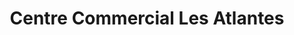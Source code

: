 ---
title: "Centre Commercial Les Atlantes"
url: /saint-pierre-des-corps/centre-commercial-les-atlantes/
shop: Einkaufszentrum
---